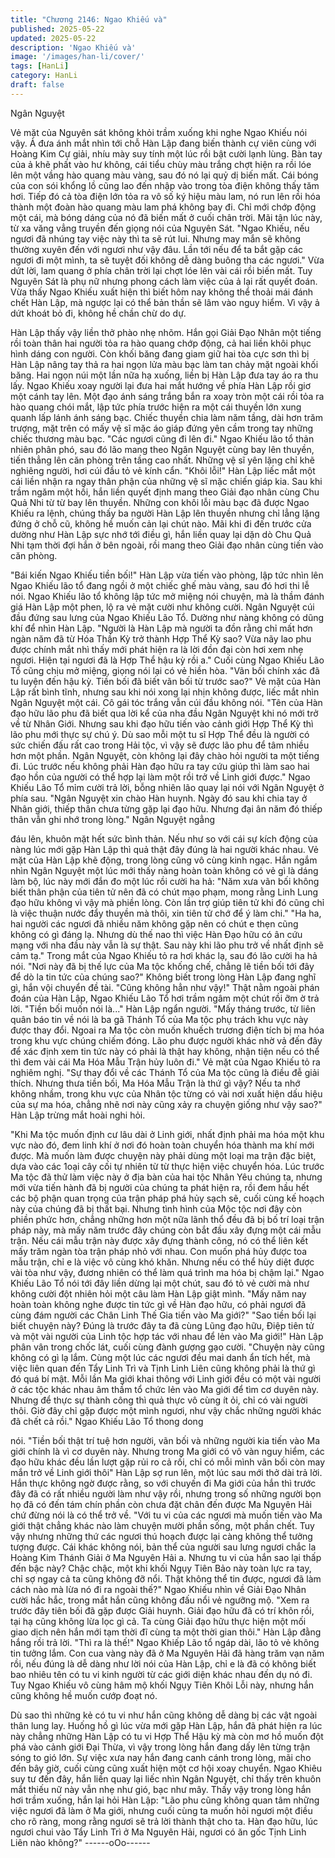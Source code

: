 ```yaml
---
title: "Chương 2146: Ngao Khiếu và"
published: 2025-05-22
updated: 2025-05-22
description: 'Ngao Khiếu và'
image: '/images/han-li/cover/'
tags: [HanLi]
category: HanLi
draft: false
---
```


Ngân Nguyệt

Vẻ mặt của Nguyên sát không khỏi trầm xuống khi nghe Ngao
Khiếu nói vậy. Ả đưa ánh mắt nhìn tới chỗ Hàn Lập đang biến
thành cự viên cùng với Hoàng Kim Cự giải, nhíu mày suy tính một
lúc rồi bật cười lạnh lùng. Bàn tay của ả khẽ phất vào hư không,
cái tiểu chùy màu trắng chợt hiện ra rồi lóe lên một vầng hào
quang màu vàng, sau đó nó lại quỷ dị biến mất.
Cái bóng của con sói khổng lồ cũng lao đến nhập vào trong tòa
điện không thấy tăm hơi.
Tiếp đó cả tòa điện lớn tỏa ra vô số ký hiệu màu lam, nó run lên
rồi hóa thành một đoàn hào quang màu lam phá không bay đi. Chỉ
mới chớp động một cái, mà bóng dáng của nó đã biến mất ở cuối
chân trời.
Mãi tận lúc này, từ xa văng vẳng truyền đến giọng nói của Nguyên
Sát.
"Ngao Khiếu, nếu ngươi đã nhúng tay việc này thì ta sẽ rút lui.
Nhưng may mắn sẽ không thường xuyên đến với ngươi như vậy
đâu. Lần tới nếu để ta bắt gặp các ngươi đi một mình, ta sẽ tuyệt
đối không dễ dàng buông tha các ngươi."
Vừa dứt lời, lam quang ở phía chân trời lại chợt lóe lên vài cái rồi
biến mất.
Tuy Nguyên Sát là phụ nữ nhưng phong cách làm việc của ả lại
rất quyết đoán. Vừa thấy Ngao Khiếu xuất hiện thì biết hôm nay
không thể thoải mái đánh chết Hàn Lập, mà ngược lại có thể bản
thần sẽ lâm vào nguy hiểm. Vì vậy ả dứt khoát bỏ đi, không hề
chần chừ do dự.

Hàn Lập thấy vậy liền thở phào nhẹ nhõm. Hắn gọi Giải Đạo
Nhân một tiếng rồi toàn thân hai người tỏa ra hào quang chớp
động, cả hai liền khôi phục hình dáng con người.
Còn khối băng đang giam giữ hai tòa cực sơn thì bị Hàn Lập nâng
tay thả ra hai ngọn lửa màu bạc làm tan chảy mặt ngoài khối
băng. Hai ngọn núi một lần nữa hạ xuống, liền bị Hàn Lập đưa tay
áo ra thu lấy.
Ngao Khiếu xoay người lại đưa hai mắt hướng về phía Hàn Lập
rồi giơ một cánh tay lên. Một đạo ánh sáng trắng bắn ra xoay tròn
một cái rồi tỏa ra hào quang chói mắt, lập tức phía trước hiện ra
một cái thuyền lớn xung quanh lấp lánh ánh sáng bạc. Chiếc
thuyền chia làm năm tầng, dài hơn trăm trượng, mặt trên có mấy
vệ sĩ mặc áo giáp đứng yên cầm trong tay những chiếc thương
màu bạc.
"Các ngươi cũng đi lên đi." Ngao Khiếu lão tổ thản nhiên phân
phó, sau đó lão mang theo Ngân Nguyệt cùng bay lên thuyền, tiến
thẳng lên căn phòng trên tầng cao nhất.
Những vệ sĩ yên lặng chỉ khẽ nghiêng người, hơi cúi đầu tỏ vẻ
kính cẩn.
"Khôi lỗi!"
Hàn Lập liếc mắt một cái liền nhận ra ngay thân phận của những
vệ sĩ mặc chiến giáp kia. Sau khi trầm ngăm một hồi, hắn liền
quyết định mang theo Giải đạo nhân cùng Chu Quả Nhi từ từ bay
lên thuyền.
Những con khôi lỗi màu bạc đã được Ngao Khiếu ra lệnh, chúng
thấy ba người Hàn Lập lên thuyền nhưng chỉ lẳng lặng đứng ở
chỗ cũ, không hề muốn cản lại chút nào.
Mãi khi đi đến trước cửa dường như Hàn Lập sực nhớ tới điều gì,
hắn liền quay lại dặn dò Chu Quả Nhi tạm thời đợi hắn ở bên
ngoài, rồi mang theo Giải đạo nhân cùng tiến vào căn phòng.

"Bái kiến Ngao Khiếu tiền bối!"
Hàn Lập vừa tiến vào phòng, lập tức nhìn lên Ngao Khiếu lão tổ
đang ngồi ở một chiếc ghế màu vàng, sau đó hơi thi lễ nói.
Ngao Khiếu lão tổ không lập tức mở miệng nói chuyện, mà là
thầm đánh giá Hàn Lập một phen, lộ ra vẻ mặt cười như không
cười.
Ngân Nguyệt cúi đầu đứng sau lưng của Ngao Khiếu Lão Tổ.
Dường như nàng không có dũng khí để nhìn Hàn Lập.
"Người là Hàn Lập mà người ta đồn rằng chỉ mất hơn ngàn năm
đã từ Hóa Thần Kỳ trở thành Hợp Thể Kỳ sao? Vừa nãy lao phu
được chính mắt nhì thấy mới phát hiện ra là lời đồn đại còn hơi
xem nhẹ ngươi. Hiện tại ngươi đã là Hợp Thể hậu kỳ rồi a." Cuối
cùng Ngao Khiếu Lão Tổ cũng chịu mở miệng, giọng nói lại có vẻ
hiền hòa.
"Vãn bối chính xác đã tu luyện đến hậu kỳ. Tiền bối đã biết vãn
bối từ trước sao?" Vẻ mặt của Hàn Lập rất bình tĩnh, nhưng sau
khi nói xong lại nhịn không được, liếc mắt nhìn Ngân Nguyệt một
cái.
Cô gái tóc trắng vẫn cúi đầu không nói.
"Tên của Hàn đạo hữu lão phu đã biết qua lời kể của nha đầu
Ngân Nguyệt khi nó mới trở về từ Nhân Giới. Nhưng sau khi đạo
hữu tiến vào cảnh giới Hợp Thể Kỳ thì lão phu mới thực sự chú ý.
Dù sao mỗi một tu sĩ Hợp Thể đều là người có sức chiến đấu rất
cao trong Hải tộc, vì vậy sẽ được lão phu để tâm nhiều hơn một
phần. Ngân Nguyệt, còn không lại đây chào hỏi người ta một tiếng
đi. Lúc trước nếu không phải Hàn đạo hữu ra tay cứu giúp thì làm
sao hai đạo hồn của người có thể hợp lại làm một rồi trở về Linh
giới được." Ngao Khiếu Lão Tổ mỉm cười trả lời, bỗng nhiên lão
quay lại nói với Ngân Nguyệt ở phía sau.
"Ngân Nguyệt xin chào Hàn huynh. Ngày đó sau khi chia tay ở
Nhân giới, thiếp thân chưa từng gặp lại đạo hữu. Nhưng đại ân
năm đó thiếp thân vẫn ghi nhớ trong lòng." Ngân Nguyệt ngẳng

đáu lên, khuôn mặt hết sức bình thản. Nếu như so với cái sự kích
động của nàng lúc mới gặp Hàn Lập thì quả thật đây đúng là hai
người khác nhau.
Vẻ mặt của Hàn Lập khẽ động, trong lòng cũng vô cùng kinh
ngạc. Hắn ngắm nhìn Ngân Nguyệt một lúc mới thấy nàng hoàn
toàn không có vẻ gì là dáng làm bộ, lúc này mới đắn đo một lúc
rồi cười ha hả: "Năm xưa vãn bối không biết thân phận của tiên tử
nên đã có chút mạo phạm, mong rằng Linh Lung đạo hữu không
vì vậy mà phiền lòng. Còn lần trợ giúp tiên tử khi đó cũng chỉ là
việc thuận nước đẩy thuyền mà thôi, xin tiên tử chớ để ý làm chi."
"Ha ha, hai người các ngươi đã nhiều năm không gặp nên có chút
e thẹn cũng không có gì đáng lạ. Nhưng dù thế nao thì việc Hàn
Đạo hữu có ân cứu mạng với nha đầu này vẫn là sự thật. Sau này
khi lão phu trở về nhất định sẽ cảm tạ." Trong mắt của Ngao
Khiếu tỏ ra hơi khác lạ, sau đó lão cười ha hả nói.
"Nơi này đã bị thế lực của Ma tộc khống chế, chẳng lẽ tiền bối tới
đây để dò la tin tức của chúng sao?" Không biết trong lòng Hàn
Lập đang nghĩ gì, hắn vội chuyển đề tài.
"Cũng không hẳn như vậy!" Thật nằm ngoài phán đoán của Hàn
Lập, Ngao Khiếu Lão Tổ hơi trầm ngâm một chút rồi ỡm ờ trả lời.
"Tiền bối muốn nói là..." Hàn Lập ngẩn người.
"Mấy tháng trước, từ liên quân báo tin về nói là ba gã Thánh Tổ
của Ma tộc phụ trách khu vực này được thay đổi. Ngoai ra Ma tộc
còn muốn khuếch trương điện tích bị ma hóa trong khu vực chúng
chiếm đóng. Lão phu được người khác nhờ vả đến đây để xác
định xem tin tức này có phải là thật hay không, nhận tiện nếu có
thể thì đem vài cái Ma Hóa Mẫu Trận hủy luôn đi." Vẻ mặt của
Ngao Khiếu tỏ ra nghiêm nghị.
"Sự thay đổi về các Thánh Tổ của Ma tộc cũng là điều đễ giải
thích. Nhưng thưa tiền bối, Ma Hóa Mẫu Trận là thứ gì vậy? Nếu
ta nhớ không nhầm, trong khu vực của Nhân tộc từng có vài nơi
xuất hiện dấu hiệu của sự ma hóa, chẳng nhẽ nơi này cũng xảy ra
chuyện giống như vậy sao?" Hàn Lập trừng mắt hoài nghi hỏi.

"Khi Ma tộc muốn định cư lâu dài ở Linh giới, nhất định phải ma
hóa một khu vực nào đó, đem linh khí ở nơi đó hoàn toàn chuyển
hóa thành ma khí mới được. Mà muốn làm được chuyện này phải
dùng một loại ma trận đặc biệt, dựa vào các 1oại cây cối tự nhiên
từ từ thực hiện việc chuyển hóa. Lúc trước Ma tộc đã thử làm việc
này ở địa bàn của hai tộc Nhân Yêu chúng ta, nhưng mới vừa tiến
hành đã bị người của chúng ta phát hiện ra, rồi đem hầu hết các
bộ phận quan trọng của trận pháp phá hủy sạch sẽ, cuối cùng kế
hoạch này của chúng đã bị thất bại. Nhưng tình hình của Mộc tộc
nơi đây còn phiền phức hơn, chẳng những hơn một nữa lãnh thổ
đều đã bị bố trí loại trận pháp này, mà mấy năm trước đây chúng
còn bắt đầu xây đựng một cái mẫu trận. Nếu cái mẫu trận này
được xây đựng thành công, nó có thể liên kết mấy trăm ngàn tòa
trận pháp nhỏ với nhau. Con muốn phá hủy được toa mẫu trận,
chỉ e là việc vô cùng khó khăn. Nhưng nếu có thể hủy diệt được
vài tòa như vậy, đương nhiên có thể làm quá trình ma hóa bị
chậm lại."
Ngao Khiếu Lão Tổ nói tới đây liền dừng lại một chút, sau đó tỏ
vẻ cười mà như không cười đột nhiên hỏi một câu làm Hàn Lập
giật mình.
"Mấy năm nay hoàn toàn không nghe được tin tức gì về Hàn đạo
hữu, có phải ngươi đã cùng đám người các Chân Linh Thế Gia
tiến vào Ma giới?"
"Sao tiền bối lại biết chuyện này? Đúng là trước đây ta đã cùng
Lũng đạo hữu, Điệp tiên tử và một vài người của Linh tộc hợp tác
với nhau để lẻn vào Ma giới!" Hàn Lập phân vân trong chốc lát,
cuối cùng đành gượng gạo cười.
"Chuyện này cũng không có gì lạ lắm. Cùng một lúc các ngươi
đều mai danh ẩn tích hết, mà việc liên quan đến Tẩy Linh Trì và
Tịnh Linh Liên cũng không phải là thứ gì đó quá bí mật. Mỗi lần
Ma giới khai thông với Linh giới đều có một vài người ở các tộc
khác nhau âm thầm tổ chức lẻn vào Ma giới để tìm cơ duyên này.
Nhưng để thực sự thành công thì quả thực vô cùng ít ỏi, chỉ có vài
người thôi. Giờ đây chỉ gặp được một mình ngươi, như vậy chắc
những người khác đã chết cả rồi." Ngao Khiếu Lão Tổ thong dong

nói.
"Tiền bối thật trí tuệ hơn người, vãn bối và những người kia tiến
vào Ma giới chính là vì cơ duyên này. Nhưng trong Ma giới có vô
vàn nguy hiểm, các đạo hữu khác đều lần lượt gặp rủi ro cả rối,
chỉ có mỗi mình vãn bối còn may mắn trở về Linh giới thôi" Hàn
Lập sợ run lên, một lúc sau mới thở dài trả lời.
Hắn thực không ngờ được rằng, so với chuyến đi Ma giới của hắn
thì trước đây đã có rất nhiều người làm như vậy rồi, nhưng trong
số những người bọn họ đã có đến tám chín phần còn chưa đặt
chân đến được Ma Nguyên Hải chứ đừng nói là có thể trở về.
"Với tu vi của các ngươi mà muốn tiến vào Ma giới thật chẳng
khác nào làm chuyện mười phần sống, một phần chết. Tuy vậy
nhưng những thứ các ngươi thú hoạch được lại càng không thể
tưởng tượng được. Cái khác không nói, bản thể của người sau
lưng ngươi chắc la Hoàng Kim Thánh Giải ở Ma Nguyên Hải a.
Nhưng tu vi của hắn sao lại thấp đến bậc này? Chậc chậc, một
khi khối Ngụy Tiên Bảo này toàn lực ra tay, chỉ sợ ngay cả ta cũng
không đỡ nổi. Thật không thể tin được, ngươi đã làm cách nào mà
lừa nó đi ra ngoài thế?" Ngao Khiếu nhìn về Giải Đạo Nhân cười
hắc hắc, trong mắt hắn cũng không đấu nổi vẻ ngưỡng mộ.
"Xem ra trước đây tiên bối đã gặp được Giải huynh. Giải đạo hữu
đã có trí khôn rồi, tại hạ cũng không lừa lọc gì cả. Ta cùng Giải
đạo hữu thực hiện một mối giao dịch nên hắn mới tạm thời đĩ
cùng ta một thời gian thôi." Hàn Lập đằng hắng rồi trả lời.
"Thì ra là thế!" Ngao Khiếp Lão tổ ngáp dài, lão tỏ vẻ không tin
tưởng lắm.
Con cua vàng này đã ở Ma Nguyên Hải đã hàng trăm vạn năm
rồi, nếu đúng là dễ dàng như lời nói của Hàn Lập, chỉ e là đã có
không biết bao nhiêu tên có tu vi kinh người từ các giới diện khác
nhau đến dụ nó đi.
Tuy Ngao Khiếu vô cùng hâm mộ khối Ngụy Tiên Khôi Lỗi này,
nhưng hắn cũng không hề muốn cướp đoạt nó.

Dù sao thì những kẻ có tu vi như hắn cũng không dễ dàng bị các
vật ngoài thân lung lay.
Huống hồ gì lúc vừa mới gặp Hàn Lập, hắn đã phát hiện ra lúc
này chẳng những Hàn Lập có tu vi Hợp Thể Hậu kỳ mà còn mơ
hồ muốn đột phá vào cảnh giới Đại Thừa, vì vậy trong lòng hắn
đang dấy lên từng trận sóng to gió lớn.
Sự việc xưa nay hắn đang canh cánh trong lòng, mãi cho đến bây
giờ, cuối cùng cũng xuất hiện một cơ hội xoay chuyển.
Ngao Khiêu suy tư đến đây, hắn liền quay lại liếc nhìn Ngân
Nguyệt, chỉ thấy trên khuôn mắt thiếu nữ này vẫn nhẹ như gió,
bạc như mây. Thấy vậy trong lòng hắn hơi trầm xuống, hắn lại hỏi
Hàn Lập:
"Lão phu cũng không quan tâm những việc ngươi đã làm ở Ma
giới, nhưng cuối cùng ta muốn hỏi ngươi một điều cho rõ ràng,
mong rằng ngươi sẽ trả lời thành thật cho ta. Hàn đạo hữu, lúc
ngươi chui vào Tẩy Linh Trì ở Ma Nguyên Hải, ngươi có ăn gốc
Tịnh Linh Liên nào không?"
------oOo------
